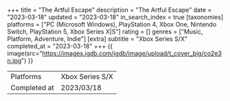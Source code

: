 +++
title = "The Artful Escape"
description = "The Artful Escape"
date = "2023-03-18"
updated = "2023-03-18"
in_search_index = true
[taxonomies]
platforms = ["PC (Microsoft Windows), PlayStation 4, Xbox One, Nintendo Switch, PlayStation 5, Xbox Series X|S"]
rating = []
genres = ["Music, Platform, Adventure, Indie"]
[extra]
subtitle = "Xbox Series S/X"
completed_at = "2023-03-18"
+++
{{ image(src="https://images.igdb.com/igdb/image/upload/t_cover_big/co2e3n.jpg") }}

|              |            |
| ------------ | ---------- |
| Platforms    | Xbox Series S/X |
| Completed at | 2023/03/18 |

